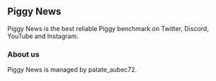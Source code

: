 ## Piggy News

Piggy News is the best reliable Piggy benchmark on Twitter, Discord, YouTube and Instagram.

### About us

Piggy News is managed by patate_aubec72. 
